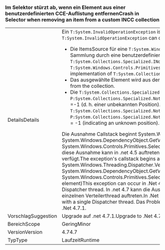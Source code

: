 ### <a name="crash-in-selector-when-removing-an-item-from-a-custom-incc-collection"></a><span data-ttu-id="5b972-101">Im Selektor stürzt ab, wenn ein Element aus einer benutzerdefinierten CCE-Auflistung entfernen</span><span class="sxs-lookup"><span data-stu-id="5b972-101">Crash in Selector when removing an item from a custom INCC collection</span></span>

|   |   |
|---|---|
|<span data-ttu-id="5b972-102">Details</span><span class="sxs-lookup"><span data-stu-id="5b972-102">Details</span></span>|<span data-ttu-id="5b972-103">Ein <code>T:System.InvalidOperationException</code> ist möglich, in das folgende Szenario:</span><span class="sxs-lookup"><span data-stu-id="5b972-103">An <code>T:System.InvalidOperationException</code> can occur in the following scenario:</span></span><ul><li><span data-ttu-id="5b972-104">Die ItemsSource für eine <code>T:System.Windows.Controls.Primitives.Selector</code> ist eine Sammlung durch eine benutzerdefinierte Implementierung von <code>T:System.Collections.Specialized.INotifyCollectionChanged</code>.</span><span class="sxs-lookup"><span data-stu-id="5b972-104">The ItemsSource for a <code>T:System.Windows.Controls.Primitives.Selector</code> is a collection with a custom implementation of <code>T:System.Collections.Specialized.INotifyCollectionChanged</code>.</span></span></li><li><span data-ttu-id="5b972-105">Das ausgewählte Element wird aus der Auflistung entfernt.</span><span class="sxs-lookup"><span data-stu-id="5b972-105">The selected item is removed from the collection.</span></span></li><li><span data-ttu-id="5b972-106">Die <code>T:System.Collections.Specialized.NotifyCollectionChangedEventArgs</code> hat <code>P:System.Collections.Specialized.NotifyCollectionChangedEventArgs.OldStartingIndex</code> =-1 (d. h. einer unbekannten Position).</span><span class="sxs-lookup"><span data-stu-id="5b972-106">The <code>T:System.Collections.Specialized.NotifyCollectionChangedEventArgs</code> has <code>P:System.Collections.Specialized.NotifyCollectionChangedEventArgs.OldStartingIndex</code> = -1 (indicating an unknown position).</span></span></li></ul><span data-ttu-id="5b972-107">Die Ausnahme Callstack beginnt System.Windows.Threading.Dispatcher.VerifyAccess() am System.Windows.DependencyObject.GetValue (DependencyProperty dp) am System.Windows.Controls.Primitives.Selector.GetIsSelected (DependencyObject -Element) diese Ausnahme kann in .net 4.5 auftreten, wenn die Anwendung mehrere Verteilerthread verfügt.</span><span class="sxs-lookup"><span data-stu-id="5b972-107">The exception's callstack begins at System.Windows.Threading.Dispatcher.VerifyAccess() at System.Windows.DependencyObject.GetValue(DependencyProperty dp) at System.Windows.Controls.Primitives.Selector.GetIsSelected(DependencyObject element)This exception can occur in .Net 4.5 if the application has more than one Dispatcher thread.</span></span> <span data-ttu-id="5b972-108">In .net 4.7 kann die Ausnahme auch in Anwendungen mit einem einzelnen Verteilerthread auftreten.</span><span class="sxs-lookup"><span data-stu-id="5b972-108">In .Net 4.7 the exception can also occur in applications with a single Dispatcher thread.</span></span> <span data-ttu-id="5b972-109">Das Problem ist in .net 4.7.1 behoben.</span><span class="sxs-lookup"><span data-stu-id="5b972-109">The issue is fixed in .Net 4.7.1.</span></span>|
|<span data-ttu-id="5b972-110">Vorschlag</span><span class="sxs-lookup"><span data-stu-id="5b972-110">Suggestion</span></span>|<span data-ttu-id="5b972-111">Upgrade auf .net 4.7.1.</span><span class="sxs-lookup"><span data-stu-id="5b972-111">Upgrade to .Net 4.7.1.</span></span>|
|<span data-ttu-id="5b972-112">Bereich</span><span class="sxs-lookup"><span data-stu-id="5b972-112">Scope</span></span>|<span data-ttu-id="5b972-113">Gering</span><span class="sxs-lookup"><span data-stu-id="5b972-113">Minor</span></span>|
|<span data-ttu-id="5b972-114">Version</span><span class="sxs-lookup"><span data-stu-id="5b972-114">Version</span></span>|<span data-ttu-id="5b972-115">4.7</span><span class="sxs-lookup"><span data-stu-id="5b972-115">4.7</span></span>|
|<span data-ttu-id="5b972-116">Typ</span><span class="sxs-lookup"><span data-stu-id="5b972-116">Type</span></span>|<span data-ttu-id="5b972-117">Laufzeit</span><span class="sxs-lookup"><span data-stu-id="5b972-117">Runtime</span></span>|

